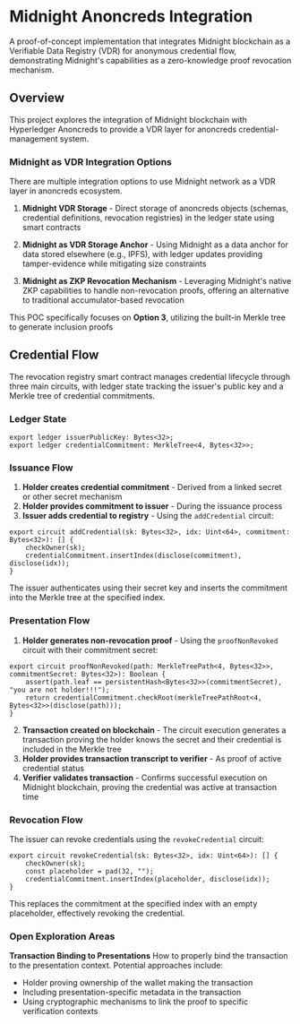 # Midnight Anoncreds Integration

A proof-of-concept implementation that integrates Midnight blockchain as a Verifiable Data Registry (VDR) for anonymous credential flow, demonstrating Midnight's capabilities as a zero-knowledge proof revocation mechanism.

## Overview

This project explores the integration of Midnight blockchain with Hyperledger Anoncreds to provide a VDR layer for anoncreds credential-management system.

### Midnight as VDR Integration Options

There are multiple integration options to use Midnight network as a VDR layer in anoncreds ecosystem.

1. **Midnight VDR Storage** - Direct storage of anoncreds objects (schemas, credential definitions, revocation registries) in the ledger state using smart contracts

2. **Midnight as VDR Storage Anchor** - Using Midnight as a data anchor for data stored elsewhere (e.g., IPFS), with ledger updates providing tamper-evidence while mitigating size constraints

3. **Midnight as ZKP Revocation Mechanism** - Leveraging Midnight's native ZKP capabilities to handle non-revocation proofs, offering an alternative to traditional accumulator-based revocation

This POC specifically focuses on **Option 3**, utilizing the built-in Merkle tree to generate inclusion proofs

## Credential Flow

The revocation registry smart contract manages credential lifecycle through three main circuits, with ledger state tracking the issuer's public key and a Merkle tree of credential commitments.

### Ledger State

```compact
export ledger issuerPublicKey: Bytes<32>;
export ledger credentialCommitment: MerkleTree<4, Bytes<32>>;
```

### Issuance Flow

1. **Holder creates credential commitment** - Derived from a linked secret or other secret mechanism
2. **Holder provides commitment to issuer** - During the issuance process
3. **Issuer adds credential to registry** - Using the `addCredential` circuit:

```compact
export circuit addCredential(sk: Bytes<32>, idx: Uint<64>, commitment: Bytes<32>): [] {
    checkOwner(sk);
    credentialCommitment.insertIndex(disclose(commitment), disclose(idx));
}
```

The issuer authenticates using their secret key and inserts the commitment into the Merkle tree at the specified index.

### Presentation Flow

1. **Holder generates non-revocation proof** - Using the `proofNonRevoked` circuit with their commitment secret:

```compact
export circuit proofNonRevoked(path: MerkleTreePath<4, Bytes<32>>, commitmentSecret: Bytes<32>): Boolean {
    assert(path.leaf == persistentHash<Bytes<32>>(commitmentSecret), "you are not holder!!!");
    return credentialCommitment.checkRoot(merkleTreePathRoot<4, Bytes<32>>(disclose(path)));
}
```

2. **Transaction created on blockchain** - The circuit execution generates a transaction proving the holder knows the secret and their credential is included in the Merkle tree
3. **Holder provides transaction transcript to verifier** - As proof of active credential status
4. **Verifier validates transaction** - Confirms successful execution on Midnight blockchain, proving the credential was active at transaction time

### Revocation Flow

The issuer can revoke credentials using the `revokeCredential` circuit:

```compact
export circuit revokeCredential(sk: Bytes<32>, idx: Uint<64>): [] {
    checkOwner(sk);
    const placeholder = pad(32, "");
    credentialCommitment.insertIndex(placeholder, disclose(idx));
}
```

This replaces the commitment at the specified index with an empty placeholder, effectively revoking the credential.

### Open Exploration Areas

**Transaction Binding to Presentations**
How to properly bind the transaction to the presentation context. Potential approaches include:
- Holder proving ownership of the wallet making the transaction
- Including presentation-specific metadata in the transaction
- Using cryptographic mechanisms to link the proof to specific verification contexts
